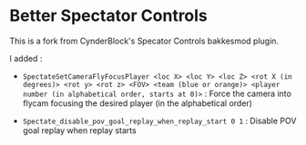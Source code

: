 # Better Spectator Controls

This is a fork from CynderBlock's Specator Controls bakkesmod plugin.

I added :

- `SpectateSetCameraFlyFocusPlayer <loc X> <loc Y> <loc Z> <rot X (in degrees)> <rot y> <rot z> <FOV> <team (blue or orange)> <player number (in alphabetical order, starts at 0)>` : Force the camera into flycam focusing the desired player (in the alphabetical order)

- `Spectate_disable_pov_goal_replay_when_replay_start 0 1` : Disable POV goal replay when replay starts